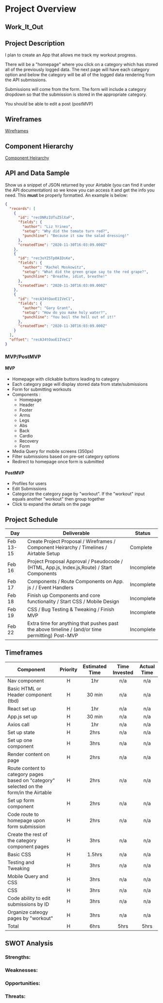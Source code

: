 # Project Overview

## Work_It_Out

## Project Description

I plan to create an App that allows me track my workout progress.

There will be a "homepage" where you click on a category which has stored all of the previously logged data. The next page will have each category option and below the category will be all of the logged data rendering from the API submissions.

Submissions will come from the form. The form will include a category dropdown so that the submission is stored in the appropriate category.

You should be able to edit a post (postMVP)

## Wireframes

[Wireframes](https://app.diagrams.net/#G10uECuNSzUqB7gdFfd7ecsreq3le71hmP)

## Component Hierarchy

[Component Heirarchy](https://app.diagrams.net/#G162FR5rNiqhsmso5JTEIHvFKWwatvjv0J)

## API and Data Sample

Show us a snippet of JSON returned by your Airtable (you can find it under the API documentation) so we know you can access it and get the info you need. This **must** be properly formatted. An example is below:

```json
{
  "records": [
    {
      "id": "recONRzIUTuZ5lXaF",
      "fields": {
        "author": "Liz Yrineo",
        "setup": "Why did the tomato turn red?",
        "punchline": "Because it saw the salad dressing!"
      },
      "createdTime": "2020-11-30T16:03:09.000Z"
    },
    {
      "id": "rec3oYZ5Tp0AIDsKe",
      "fields": {
        "author": "Rachel Moskowitz",
        "setup": "What did the green grape say to the red grape?",
        "punchline": "Breathe, idiot, breathe!"
      },
      "createdTime": "2020-11-30T16:03:09.000Z"
    },
    {
      "id": "recA34tOaoE1IVeC1",
      "fields": {
        "author": "Gary Grant",
        "setup": "How do you make holy water?",
        "punchline": "You boil the hell out of it!"
      },
      "createdTime": "2020-11-30T16:03:09.000Z"
    }
  ],
  "offset": "recA34tOaoE1IVeC1"
}
```

### MVP/PostMVP

#### MVP

- Homepage with clickable buttons leading to category
- Each category page will display stored data from state/submissions
- Form for submitting workouts
- Components :
  - Homepage
  - Header
  - Footer
  - Arms
  - Legs
  - Abs
  - Back
  - Cardio
  - Recovery
  - Form
- Media Query for mobile screens (350px)
- Filter submissions based on pre-set category options
- Redirect to homepage once form is submitted

#### PostMVP

- Profiles for users
- Edit Submissions
- Categorize the category page by "workout". If the "workout" input equals another "workout" then group together
- Click to expand the details on the page

## Project Schedule

| Day       | Deliverable                                                                                     | Status     |
| --------- | ----------------------------------------------------------------------------------------------- | ---------- |
| Feb 13-15 | Create Project Proposal / Wireframes / Component Heirarchy / Timelines / Airtable Setup         | Complete   |
| Feb 16    | Project Proposal Approval / Pseudocode / (HTML, App.js, Index.js,Route) / Start Components      | Incomplete |
| Feb 17    | Components / Route Components on App. js / / Event Handlers                                     | Incomplete |
| Feb 18    | Finish up Components and core functionality / Start CSS / Mobile Design                         | Incomplete |
| Feb 19    | CSS / Bug Testing & Tweaking / Finish MVP                                                       | Incomplete |
| Feb 22    | Extra time for anything that pushes past the above timeline / (and/or time permitting) Post-MVP | Incomplete |

## Timeframes

| Component                                                                                | Priority | Estimated Time | Time Invested | Actual Time |
| ---------------------------------------------------------------------------------------- | :------: | :------------: | :-----------: | :---------: |
| Nav component                                                                            |    H     |      1hr       |      n/a      |     n/a     |
| Basic HTML or Header component (tbd)                                                     |    H     |     30 min     |      n/a      |     n/a     |
| React set up                                                                             |    H     |      1hr       |      n/a      |     n/a     |
| App.js set up                                                                            |    H     |     30 min     |      n/a      |     n/a     |
| Axios call                                                                               |    H     |      1hr       |      n/a      |     n/a     |
| Set up state                                                                             |    H     |      2hrs      |      n/a      |     n/a     |
| Set up one component                                                                     |    H     |      3hrs      |      n/a      |     n/a     |
| Render content on page                                                                   |    H     |      2hrs      |      n/a      |     n/a     |
| Route content to category pages based on "category" selected on the form/in the Airtable |    H     |      2hrs      |      n/a      |     n/a     |
| Set up form component                                                                    |    H     |      2hrs      |      n/a      |     n/a     |
| Code route to homepage upon form submission                                              |    H     |      2hrs      |      n/a      |     n/a     |
| Create the rest of the category component pages                                          |    H     |      3hrs      |      n/a      |     n/a     |
| Basic CSS                                                                                |    H     |     1.5hrs     |      n/a      |     n/a     |
| Testing and Tweaking                                                                     |    H     |      3hrs      |      n/a      |     n/a     |
| Mobile Query and CSS                                                                     |    H     |      3hrs      |      n/a      |     n/a     |
| CSS                                                                                      |    H     |      3hrs      |      n/a      |     n/a     |
| Code ability to edit submissions by ID                                                   |    H     |      3hrs      |      n/a      |     n/a     |
| Organize cateogy pages by "workout"                                                      |    H     |      3hrs      |      n/a      |     n/a     |
| Total                                                                                    |    H     |      6hrs      |     5hrs      |    5hrs     |

## SWOT Analysis

### Strengths:

### Weaknesses:

### Opportunities:

### Threats:
